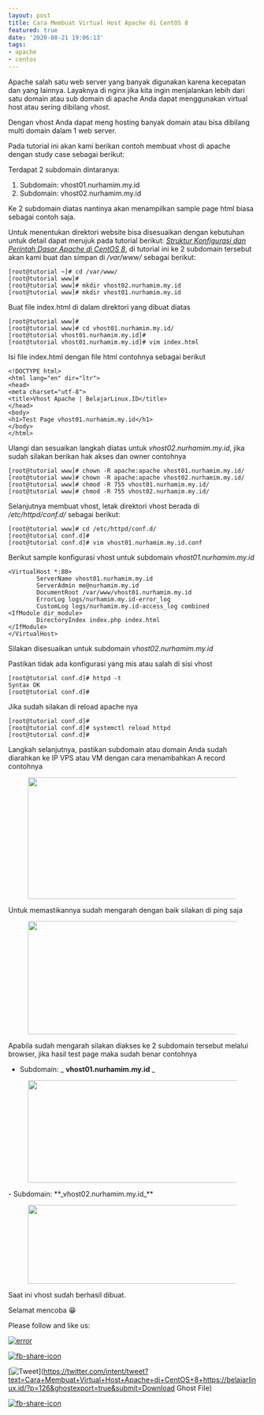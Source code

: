 ```yaml
---
layout: post
title: Cara Membuat Virtual Host Apache di CentOS 8
featured: true
date: '2020-08-21 19:06:13'
tags:
- apache
- centos
---
```


Apache salah satu web server yang banyak digunakan karena kecepatan dan yang lainnya. Layaknya di nginx jika kita ingin menjalankan lebih dari satu domain atau sub domain di apache Anda dapat menggunakan virtual host atau sering dibilang _vhost._

Dengan vhost Anda dapat meng hosting banyak domain atau bisa dibilang multi domain dalam 1 web server.

Pada tutorial ini akan kami berikan contoh membuat vhost di apache dengan study case sebagai berikut:

Terdapat 2 subdomain dintaranya:

1. Subdomain: vhost01.nurhamim.my.id
2. Subdomain: vhost02.nurhamim.my.id

Ke 2 subdomain diatas nantinya akan menampilkan sample page html biasa sebagai contoh saja.

Untuk menentukan direktori website bisa disesuaikan dengan kebutuhan untuk detail dapat merujuk pada tutorial berikut: _[Struktur Konfigurasi dan Perintah Dasar Apache di CentOS 8](/struktur-konfigurasi-dan-perintah-dasar-apache-di-centos-8/)_, di tutorial ini ke 2 subdomain tersebut akan kami buat dan simpan di _/var/www/_ sebagai berikut:

    [root@tutorial ~]# cd /var/www/
    [root@tutorial www]#
    [root@tutorial www]# mkdir vhost02.nurhamim.my.id
    [root@tutorial www]# mkdir vhost01.nurhamim.my.id

Buat file index.html di dalam direktori yang dibuat diatas

    [root@tutorial www]#
    [root@tutorial www]# cd vhost01.nurhamim.my.id/
    [root@tutorial vhost01.nurhamim.my.id]#
    [root@tutorial vhost01.nurhamim.my.id]# vim index.html

Isi file index.html dengan file html contohnya sebagai berikut

    <!DOCTYPE html>
    <html lang="en" dir="ltr">
    <head>
    <meta charset="utf-8">
    <title>Vhost Apache | BelajarLinux.ID</title>
    </head>
    <body>
    <h1>Test Page vhost01.nurhamim.my.id</h1>
    </body>
    </html>

Ulangi dan sesuaikan langkah diatas untuk _vhost02.nurhamim.my.id_, jika sudah silakan berikan hak akses dan owner contohnya

    [root@tutorial www]# chown -R apache:apache vhost01.nurhamim.my.id/
    [root@tutorial www]# chown -R apache:apache vhost02.nurhamim.my.id/
    [root@tutorial www]# chmod -R 755 vhost01.nurhamim.my.id/
    [root@tutorial www]# chmod -R 755 vhost02.nurhamim.my.id/

Selanjutnya membuat vhost, letak direktori vhost berada di _/etc/httpd/conf.d/_ sebagai berikut:

    [root@tutorial www]# cd /etc/httpd/conf.d/
    [root@tutorial conf.d]#
    [root@tutorial conf.d]# vim vhost01.nurhamim.my.id.conf

Berikut sample konfigurasi vhost untuk subdomain _vhost01.nurhamim.my.id_

    <VirtualHost *:80>
            ServerName vhost01.nurhamim.my.id
            ServerAdmin me@nurhamim.my.id
            DocumentRoot /var/www/vhost01.nurhamim.my.id
            ErrorLog logs/nurhamim.my.id-error_log
            CustomLog logs/nurhamim.my.id-access_log combined
    <IfModule dir_module>
            DirectoryIndex index.php index.html
    </IfModule>
    </VirtualHost>

Silakan disesuaikan untuk subdomain _vhost02.nurhamim.my.id_

Pastikan tidak ada konfigurasi yang mis atau salah di sisi vhost

    [root@tutorial conf.d]# httpd -t
    Syntax OK
    [root@tutorial conf.d]#

Jika sudah silakan di reload apache nya

    [root@tutorial conf.d]#
    [root@tutorial conf.d]# systemctl reload httpd
    [root@tutorial conf.d]#

Langkah selanjutnya, pastikan subdomain atau domain Anda sudah diarahkan ke IP VPS atau VM dengan cara menambahkan A record contohnya

<figure class="wp-block-image size-large"><img loading="lazy" width="1020" height="247" src="/content/images/wordpress/2020/08/image-25.png" alt="" class="wp-image-127" srcset="/content/images/wordpress/2020/08/image-25.png 1020w, /content/images/wordpress/2020/08/image-25-300x73.png 300w, /content/images/wordpress/2020/08/image-25-768x186.png 768w" sizes="(max-width: 1020px) 100vw, 1020px"></figure>

Untuk memastikannya sudah mengarah dengan baik silakan di ping saja

<figure class="wp-block-image size-large"><img loading="lazy" width="859" height="230" src="/content/images/wordpress/2020/08/image-26.png" alt="" class="wp-image-128" srcset="/content/images/wordpress/2020/08/image-26.png 859w, /content/images/wordpress/2020/08/image-26-300x80.png 300w, /content/images/wordpress/2020/08/image-26-768x206.png 768w" sizes="(max-width: 859px) 100vw, 859px"></figure>

Apabila sudah mengarah silakan diakses ke 2 subdomain tersebut melalui browser, jika hasil test page maka sudah benar contohnya

- Subdomain: _ **vhost01.nurhamim.my.id** _
<figure class="wp-block-image size-large"><img loading="lazy" width="1024" height="208" src="/content/images/wordpress/2020/08/image-27-1024x208.png" alt="" class="wp-image-129" srcset="/content/images/wordpress/2020/08/image-27-1024x208.png 1024w, /content/images/wordpress/2020/08/image-27-300x61.png 300w, /content/images/wordpress/2020/08/image-27-768x156.png 768w, /content/images/wordpress/2020/08/image-27.png 1366w" sizes="(max-width: 1024px) 100vw, 1024px"></figure>
- Subdomain: **_vhost02.nurhamim.my.id_**
<figure class="wp-block-image size-large"><img loading="lazy" width="1024" height="160" src="/content/images/wordpress/2020/08/image-29-1024x160.png" alt="" class="wp-image-131" srcset="/content/images/wordpress/2020/08/image-29-1024x160.png 1024w, /content/images/wordpress/2020/08/image-29-300x47.png 300w, /content/images/wordpress/2020/08/image-29-768x120.png 768w, /content/images/wordpress/2020/08/image-29.png 1361w" sizes="(max-width: 1024px) 100vw, 1024px"></figure>

Saat ini vhost sudah berhasil dibuat.

Selamat mencoba 😁

Please follow and like us:

[![error](/wp-content/plugins/ultimate-social-media-icons/images/follow_subscribe.png)](https://api.follow.it/widgets/icon/VHc3d1lpVGdwRnE5QnV0eERCNUx5RCtvTTVoUkNYS3NNRmd5eVhlQW9tNXRHS3VTbGh6Y0NybkRJRS8zSGpjRDVZb1ZGMlNTSEpJYUpuZzZqNzdnd3VSN3dwM2VlQTF6ejJEaGV5UGRUbnlEcHFNd3luYTV4ZTZtUGowVWI2Q2x8M2kzdnBEeUIrUk5xOFI5TXZ3cHF3bFNQRkRJSGhUNGdrRFd0TlNtdE1OWT0=/OA==/)

[![fb-share-icon](/wp-content/plugins/ultimate-social-media-icons/images/visit_icons/fbshare_bck.png "Facebook Share")](https://www.facebook.com/sharer/sharer.php?u=https%3A%2F%2Fbelajarlinux.id%2F%3Fp%3D126%26ghostexport%3Dtrue%26submit%3DDownload+Ghost+File)

[![Tweet](/wp-content/plugins/ultimate-social-media-icons/images/visit_icons/en_US_Tweet.svg "Tweet")](https://twitter.com/intent/tweet?text=Cara+Membuat+Virtual+Host+Apache+di+CentOS+8+https://belajarlinux.id/?p=126&ghostexport=true&submit=Download Ghost File)

[![fb-share-icon](/wp-content/plugins/ultimate-social-media-icons/images/share_icons/Pinterest_Save/en_US_save.svg "Pin Share")](#)

<!--kg-card-end: html-->